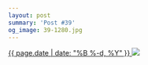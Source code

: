 ```yaml
---
layout: post
summary: 'Post #39'
og_image: 39-1280.jpg
---
```


<p>
 <time>
  <a href="/39">
   {{ page.date | date: "%B %-d, %Y" }}
  </a>
 </time>
 <a href="/39">
  <img sizes="(min-width: 700px) 50vw, calc(100vw - 2rem)" src="{{ site.assets_url }}/39-640.jpg" srcset="{{ site.assets_url }}/39-1280.jpg 1280w, {{ site.assets_url }}/39-960.jpg 960w, {{ site.assets_url }}/39-640.jpg 640w, {{ site.assets_url }}/39-320.jpg 320w"/>
 </a>
</p>
